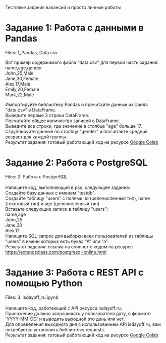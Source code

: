 Тестовые задания вакансий и просто личные работы

# Задание 1: Работа с данными в Pandas<br>
Files: 1_Pandas, Data.csv<br>

Вот пример содержимого файла "data.csv" для первой части задания:<br>
name,age,gender<br>
John,25,Male<br>
Jane,30,Female<br>
Alex,17,Male<br>
Emily,20,Female<br>
Mark,22,Male<br>

Импортируйте библиотеку Pandas и прочитайте данные из файла "data.csv" в DataFrame.<br>
Выведите первые 3 строки DataFrame.<br>
Посчитайте общее количество записей в DataFrame.<br>
Выведите все строки, где значение в столбце "age" больше 17.<br>
Сгруппируйте данные по столбцу "gender" и посчитайте средний возраст для каждой группы.<br>
Результат задания: готовый работающий код на ресурсе [Google Colab ](https://colab.research.google.com/)<br>

# Задание 2: Работа с PostgreSQL<br>
Files: 2. Работа с PostgreSQL<br><br>
Напишите код, выполняющий в psql следующее задание:<br>
Создайте базу данных с именем "testdb".<br>
Создайте таблицу "users" с полями: id (целочисленный тип), name (текстовый тип) и age (целочисленный тип).<br>
Вставьте следующие записи в таблицу "users":<br>
  name,age<br>
  John,25<br>
  Jane,30<br>
  Alex,17<br>
Напишите SQL-запрос для выборки всех пользователей из таблицы "users" в имени которых есть буква “A” или “a”.<br>
Результат задания: ссылка на сниппет с кодом на ресурсе https://extendsclass.com/postgresql-online.html <br>

# Задание 3: Работа с REST API с помощью Python<br>
Files: 3. isdayoff_ru.ipynb<br><br>
Напишите код, работающий с API ресурса isdayoff.ru. <br>
Приложение должно запрашивать у пользователя дату, в формате 'YYYY-MM-DD' и выводить выходной это день или нет.<br>
Для определения выходного дня с использованием API isdayoff.ru, вам потребуется установить библиотеку requests.<br>
Результат задания: готовый работающий код на ресурсе [Google Colab](https://colab.research.google.com/)
